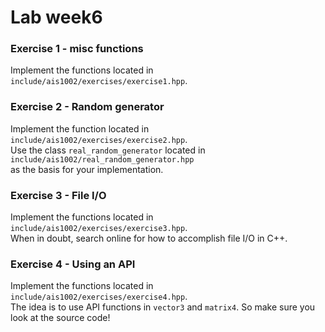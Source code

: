 # Lab week6

### Exercise 1 - misc functions
Implement the functions located in `include/ais1002/exercises/exercise1.hpp`.

### Exercise 2 - Random generator
Implement the function located in `include/ais1002/exercises/exercise2.hpp`.  
Use the class `real_random_generator` located in 
`include/ais1002/real_random_generator.hpp`   
as the basis for your implementation.

### Exercise 3 - File I/O
Implement the functions located in `include/ais1002/exercises/exercise3.hpp`.   
When in doubt, search online for how to accomplish file I/O in C++.

### Exercise 4 - Using an API
Implement the functions located in `include/ais1002/exercises/exercise4.hpp`.  
The idea is to use API functions in `vector3` and `matrix4`. So make sure you look at the source code!
